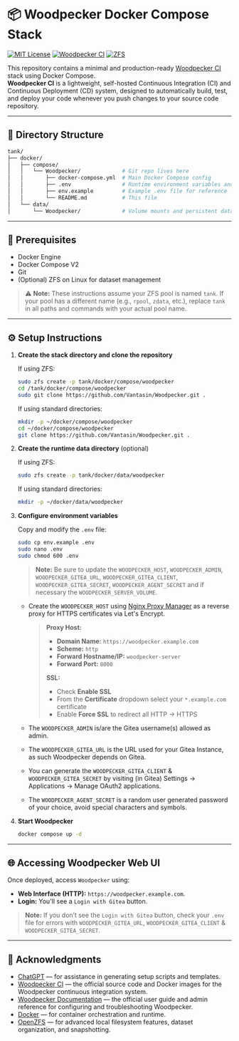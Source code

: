 # 📦 Woodpecker Docker Compose Stack

[![MIT License](https://img.shields.io/github/license/Vantasin/Woodpecker?style=flat-square)](LICENSE)
[![Woodpecker CI](https://img.shields.io/badge/Woodpecker%20CI-self--hosted-green?logo=drone&style=flat-square)](https://woodpecker-ci.org/)
[![ZFS](https://img.shields.io/badge/ZFS-OpenZFS-blue?style=flat-square)](https://openzfs.org/)

This repository contains a minimal and production-ready [Woodpecker CI](https://woodpecker-ci.org/) stack using Docker Compose.  
**Woodpecker CI** is a lightweight, self-hosted Continuous Integration (CI) and Continuous Deployment (CD) system, designed to automatically build, test, and deploy your code whenever you push changes to your source code repository.

---

## 📁 Directory Structure

```bash
tank/
├── docker/
│   ├── compose/
│   │   └── Woodpecker/             # Git repo lives here
│   │       ├── docker-compose.yml  # Main Docker Compose config
│   │       ├── .env                # Runtime environment variables and secrets (gitignored!)
│   │       ├── env.example         # Example .env file for reference
│   │       └── README.md           # This file
│   └── data/
│       └── Woodpecker/             # Volume mounts and persistent data
```

---

## 🧰 Prerequisites

* Docker Engine
* Docker Compose V2
* Git
* (Optional) ZFS on Linux for dataset management

> ⚠️ **Note:** These instructions assume your ZFS pool is named `tank`. If your pool has a different name (e.g., `rpool`, `zdata`, etc.), replace `tank` in all paths and commands with your actual pool name.

---

## ⚙️ Setup Instructions

1. **Create the stack directory and clone the repository**

   If using ZFS:
   ```bash
   sudo zfs create -p tank/docker/compose/woodpecker
   cd /tank/docker/compose/woodpecker
   sudo git clone https://github.com/Vantasin/Woodpecker.git .
   ```

   If using standard directories:
   ```bash
   mkdir -p ~/docker/compose/woodpecker
   cd ~/docker/compose/woodpecker
   git clone https://github.com/Vantasin/Woodpecker.git .
   ```

2. **Create the runtime data directory** (optional)

   If using ZFS:
   ```bash
   sudo zfs create -p tank/docker/data/woodpecker
   ```

   If using standard directories:
   ```bash
   mkdir -p ~/docker/data/woodpecker
   ```

3. **Configure environment variables**

   Copy and modify the `.env` file:

   ```bash
   sudo cp env.example .env
   sudo nano .env
   sudo chmod 600 .env
   ```

   > **Note:** Be sure to update the `WOODPECKER_HOST`, `WOODPECKER_ADMIN`, `WOODPECKER_GITEA_URL`, `WOODPECKER_GITEA_CLIENT`, `WOODPECKER_GITEA_SECRET`, `WOODPECKER_AGENT_SECRET` and if necessary the `WOODPECKER_SERVER_VOLUME`.

     - Create the `WOODPECKER_HOST` using [Nginx Proxy Manager](https://github.com/Vantasin/Nginx-Proxy-Manager.git) as a reverse proxy for HTTPS certificates via Let's Encrypt.

         > **Proxy Host:**
         >  - **Domain Name:** `https://woodpecker.example.com`
         >  - **Scheme:** `http`
         >  - **Forward Hostname/IP:** `woodpecker-server`
         >  - **Forward Port:** `8000`
         >
         > **SSL:**
         >  - Check **Enable SSL**
         >  - From the **Certificate** dropdown select your `*.example.com` certificate
         >  - Enable **Force SSL** to redirect all HTTP → HTTPS

     - The `WOODPECKER_ADMIN` is/are the Gitea username(s) allowed as admin.

     - The `WOODPECKER_GITEA_URL` is the URL used for your Gitea Instance, as such Woodpecker depends on Gitea.

     - You can generate the `WOODPECKER_GITEA_CLIENT` & `WOODPECKER_GITEA_SECRET` by visiting (in Gitea) Settings -> Applications -> Manage OAuth2 applications.

     - The `WOODPECKER_AGENT_SECRET` is a random user generated password of your choice, avoid special characters and symbols.

4. **Start Woodpecker**

   ```bash
   docker compose up -d
   ```

---

## 🌐 Accessing Woodpecker Web UI

Once deployed, access `Woodpecker` using:

- **Web Interface (HTTP):** `https://woodpecker.example.com`.
- **Login:** You'll see a `Login with Gitea` button.
> **Note:** If you don’t see the `Login with Gitea` button, check your `.env` file for errors with `WOODPECKER_GITEA_URL`, `WOODPECKER_GITEA_CLIENT` & `WOODPECKER_GITEA_SECRET`.

---

## 🙏 Acknowledgments

- [ChatGPT](https://openai.com/chatgpt) — for assistance in generating setup scripts and templates.
- [Woodpecker CI](https://github.com/woodpecker-ci/woodpecker) — the official source code and Docker images for the Woodpecker continuous integration system.
- [Woodpecker Documentation](https://woodpecker-ci.org/docs/intro) — the official user guide and admin reference for configuring and troubleshooting Woodpecker.
- [Docker](https://www.docker.com/) — for container orchestration and runtime.
- [OpenZFS](https://openzfs.org/) — for advanced local filesystem features, dataset organization, and snapshotting.